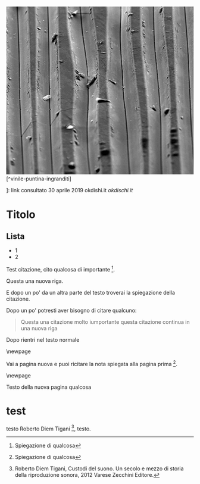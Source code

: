 ![^vinile con puntina ingranditi mille volte](.\images\supporti_registrazione_riproduzione\vinile-puntina-ingranditi-3.jpg)	 
[^vinile-puntina-ingranditi]

]: link consultato 30 aprile 2019 okdishi.it *okdischi.it*






# Titolo

## Lista
- 1
- 2

Test citazione, cito qualcosa di importante [^qualcosa].

Questa  una nuova riga.

E dopo un po' da un altra parte del testo troverai la spiegazione della citazione.


[^qualcosa]: Spiegazione di qualcosa

Dopo un po' potresti aver bisogno di citare qualcuno:

> Questa  una citazione molto iumportante
questa citazione continua in una nuova riga

Dopo rientri nel testo normale 

\newpage

Vai a pagina nuova e puoi ricitare la nota spiegata alla pagina prima [^qualcosa]. 

\newpage

Testo della nuova pagina
qualcosa


# test 
testo Roberto Diem Tigani [^roberto-diem-tigani], testo. 

[^roberto-diem-tigani]: Roberto Diem Tigani, Custodi del suono. Un secolo e mezzo di storia della riproduzione sonora, 2012 Varese Zecchini Editore.
